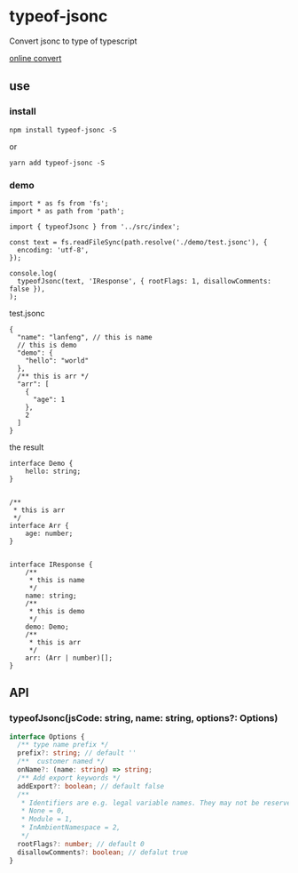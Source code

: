 # typeof-jsonc

Convert jsonc to type of typescript

[online convert](http://47.94.138.91/#/typeofjsonc)

## use

### install

```
npm install typeof-jsonc -S
```

or

```
yarn add typeof-jsonc -S
```

### demo

```
import * as fs from 'fs';
import * as path from 'path';

import { typeofJsonc } from '../src/index';

const text = fs.readFileSync(path.resolve('./demo/test.jsonc'), {
  encoding: 'utf-8',
});

console.log(
  typeofJsonc(text, 'IResponse', { rootFlags: 1, disallowComments: false }),
);

```

test.jsonc

```jsonc
{
  "name": "lanfeng", // this is name
  // this is demo
  "demo": {
    "hello": "world"
  },
  /** this is arr */
  "arr": [
    {
      "age": 1
    },
    2
  ]
}
```

the result

```
interface Demo {
    hello: string;
}


/**
 * this is arr
 */
interface Arr {
    age: number;
}


interface IResponse {
    /**
     * this is name
     */
    name: string;
    /**
     * this is demo
     */
    demo: Demo;
    /**
     * this is arr
     */
    arr: (Arr | number)[];
}
```

## API

### typeofJsonc(jsCode: string, name: string, options?: Options)

```typescript
interface Options {
  /** type name prefix */
  prefix?: string; // default ''
  /**  customer named */
  onName?: (name: string) => string;
  /** Add export keywords */
  addExport?: boolean; // default false
  /**
   * Identifiers are e.g. legal variable names. They may not be reserved words
   * None = 0,
   * Module = 1,
   * InAmbientNamespace = 2,
   */
  rootFlags?: number; // default 0
  disallowComments?: boolean; // defalut true
}
```
